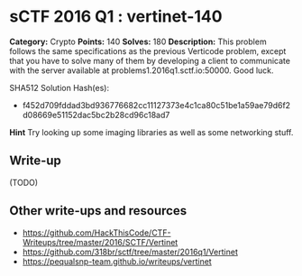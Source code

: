 # sCTF 2016 Q1 : vertinet-140

**Category:** Crypto
**Points:** 140
**Solves:** 180
**Description:**
This problem follows the same specifications as the previous Verticode problem, except that you have to solve many of them by developing a client to communicate with the server available at problems1.2016q1.sctf.io:50000. Good luck.


SHA512 Solution Hash(es):
* f452d709fddad3bd936776682cc11127373e4c1ca80c51be1a59ae79d6f2d08669e51152dac5bc2b28cd96c18ad7

**Hint**
Try looking up some imaging libraries as well as some networking stuff.

## Write-up

(TODO)

## Other write-ups and resources

* https://github.com/HackThisCode/CTF-Writeups/tree/master/2016/SCTF/Vertinet
* https://github.com/318br/sctf/tree/master/2016q1/Vertinet
* https://pequalsnp-team.github.io/writeups/vertinet
